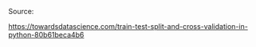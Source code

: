
Source:
    
https://towardsdatascience.com/train-test-split-and-cross-validation-in-python-80b61beca4b6
